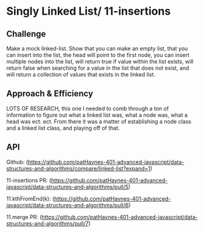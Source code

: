 # Singly Linked List/ 11-insertions 

## Challenge
Make a mock linked-list. Show that you can make an empty list, that you can insert into the list, the head will point to the first node, you can insert multiple nodes into the list, will return true if value within the list exists, will return false when searching for a value in the list that does not exist, and will return a collection of values that exists in the linked list. 

## Approach & Efficiency
LOTS OF RESEARCH, this one I needed to comb through a ton of information to figure out what a linked list was, what a node was, what a head was ect. ect. From there it was a matter of establishing a node class and a linked list class, and playing off of that. 

## API
Github: (https://github.com/patHaynes-401-advanced-javascript/data-structures-and-algorithms/compare/linked-list?expand=1)

11-insertions PR: (https://github.com/patHaynes-401-advanced-javascript/data-structures-and-algorithms/pull/5)

11.kthFromEnd(k): (https://github.com/patHaynes-401-advanced-javascript/data-structures-and-algorithms/pull/6)

11.merge PR: (https://github.com/patHaynes-401-advanced-javascript/data-structures-and-algorithms/pull/7)
